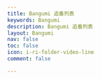 ```yaml
---
title: Bangumi 追番列表
keywords: Bangumi
description: Bangumi 追番列表
layout: Bangumi
nav: false
toc: false
icon: i-ri-folder-video-line
comment: false

---
```


<ValaxyBangumi />
<!-- <ValaxyBangumi /> -->